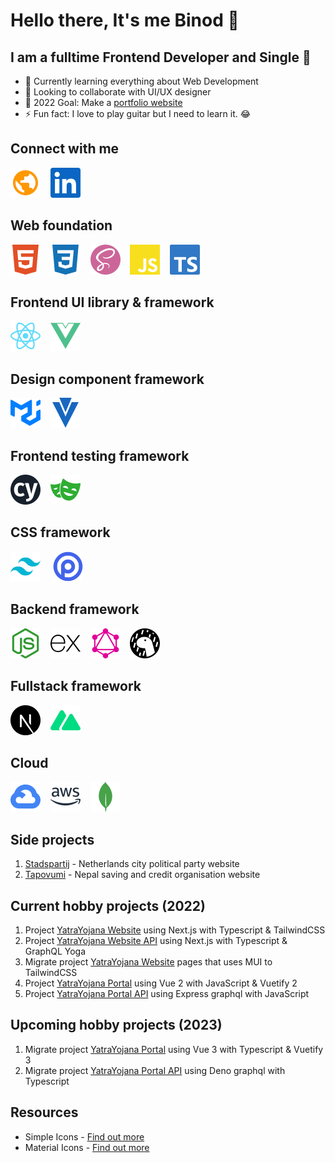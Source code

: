 # Hello there, It's me Binod 👋

## I am a fulltime Frontend Developer and Single 🤣

* 🌱 Currently learning everything about Web Development
* 👯 Looking to collaborate with UI/UX designer
* 🥅  2022 Goal: Make a [portfolio website](https://binodnepali.me/)
* ⚡ Fun fact: I love to play guitar but I need to learn it. 😂

## Connect with me

[![binodnepali](./assets/icons/public.svg)](https://binodnepali.me/)&nbsp; &nbsp; [![Binod Nepali | LinkedIn](assets/icons/linkedin.svg)](https://www.linkedin.com/in/binod-nepali-2b0962b8)

## Web foundation

[![HTML](./assets/icons/skills-foundation/html5.svg)](https://developer.mozilla.org/en-US/docs/Web/HTML)&nbsp; &nbsp; [![CSS](./assets/icons/skills-foundation/css3.svg)](https://developer.mozilla.org/en-US/docs/Web/CSS)&nbsp; &nbsp; [![SASS](./assets/icons/skills-foundation/sass.svg)](https://sass-lang.com/)&nbsp; &nbsp; [![Javascript](./assets/icons/skills-foundation/javascript.svg)](https://developer.mozilla.org/en-US/docs/Web/JavaScript)&nbsp; &nbsp; [![Typescript](./assets/icons/skills-foundation/typescript.svg)](https://www.typescriptlang.org/)

## Frontend UI library & framework

[![React](./assets/icons/skills-frontend/react.svg)](https://reactjs.org/)&nbsp; &nbsp; [![Vue](./assets/icons/skills-frontend/vue.svg)](https://vuejs.org/)&nbsp; &nbsp; 

## Design component framework

[![MaterialUI](./assets/icons/design-component-libraries/mui.svg)](https://mui.com/)&nbsp; &nbsp; [![Vuetify](./assets/icons/design-component-libraries/vuetify.svg)](https://vuetifyjs.com/)

## Frontend testing framework

[![Cypress](./assets/icons/testing-frameworks/cypress.svg)](https://www.cypress.io/)&nbsp; &nbsp; [![Playwright](./assets/icons/testing-frameworks/playwright.svg)](https://playwright.dev/)

## CSS framework

[![TailwindCSS](./assets/icons/css-frameworks/tailwindcss.svg)](https://tailwindcss.com/) &nbsp; &nbsp; [![Open Props](./assets/icons/css-frameworks/open-props.svg)](https://open-props.style/)

## Backend framework

[![Node.js](./assets/icons/skills-backend/node.svg)](https://nodejs.org/)&nbsp; &nbsp; [![Express.js](./assets/icons/skills-backend/express.svg)](https://expressjs.com/)&nbsp; &nbsp; [![GraphQL](./assets/icons/skills-backend/graphql.svg)](https://graphql.org/)&nbsp; &nbsp; [![Deno](./assets/icons/skills-backend/deno.svg)](https://deno.land/)

## Fullstack framework

[![Next.js](./assets/icons/skills-fullstack/next.svg)](https://nextjs.org/)&nbsp; &nbsp; [![Nuxt.js](./assets/icons/skills-fullstack/nuxt.svg)](https://nuxtjs.org/)

## Cloud

[![Google Cloud Platform](./assets/icons/skills-cloud/googlecloud.svg)](https://cloud.google.com/)&nbsp; &nbsp; [![Amazon Web Services](./assets/icons/skills-cloud/amazonaws.svg)](https://aws.amazon.com/)&nbsp; &nbsp; [![MongoDB](./assets/icons/skills-cloud/mongodb.svg)](https://www.mongodb.com/)

## Side projects

1. [Stadspartij](https://www.stadspartij.org/) - Netherlands city political party website
2. [Tapovumi](https://tapovumi.org/) - Nepal saving and credit organisation website

## Current hobby projects (2022)

1. Project [YatraYojana Website](https://www.yatrayojana.com/) using Next.js with Typescript & TailwindCSS
2. Project [YatraYojana Website API](https://www.yatrayojana.com/api/v1/graphql) using Next.js with Typescript & GraphQL Yoga
3. Migrate project [YatraYojana Website](https://www.yatrayojana.com/) pages that uses MUI to TailwindCSS
4. Project [YatraYojana Portal](https://portal.yatrayojana.com/) using Vue 2 with JavaScript & Vuetify 2
5. Project [YatraYojana Portal API](https://portal.yatrayojana.com/api/v1/graphql) using Express graphql with JavaScript

## Upcoming hobby projects (2023)

1. Migrate project [YatraYojana Portal](https://portal.yatrayojana.com/) using Vue 3 with Typescript & Vuetify 3
2. Migrate project [YatraYojana Portal API](https://portal.yatrayojana.com/api/v2/graphql) using Deno graphql with Typescript

## Resources

* Simple Icons - [Find out more](https://simpleicons.org/)
* Material Icons - [Find out more](https://fonts.google.com/icons)
